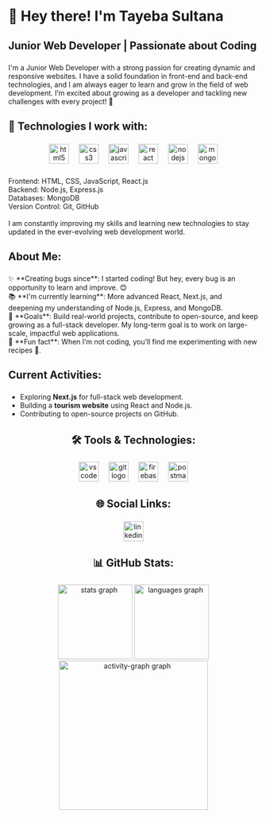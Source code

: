 <h1 align="left">👋 Hey there! I'm Tayeba Sultana</h1>

###

<h2 align="left">Junior Web Developer | Passionate about Coding</h2>

###

<p align="left">I'm a Junior Web Developer with a strong passion for creating dynamic and responsive websites. I have a solid foundation in front-end and back-end technologies, and I am always eager to learn and grow in the field of web development. I’m excited about growing as a developer and tackling new challenges with every project! 🚀</p>

###

<h2 align="left">🔧 Technologies I work with:</h2>

###

<div align="center">
  <img src="https://cdn.jsdelivr.net/gh/devicons/devicon/icons/html5/html5-original.svg" height="40" alt="html5 logo" />
  <img width="12" />
  <img src="https://cdn.jsdelivr.net/gh/devicons/devicon/icons/css3/css3-original.svg" height="40" alt="css3 logo" />
  <img width="12" />
  <img src="https://cdn.jsdelivr.net/gh/devicons/devicon/icons/javascript/javascript-original.svg" height="40" alt="javascript logo" />
  <img width="12" />
  <img src="https://cdn.jsdelivr.net/gh/devicons/devicon/icons/react/react-original.svg" height="40" alt="react logo" />
  <img width="12" />
  <img src="https://cdn.jsdelivr.net/gh/devicons/devicon/icons/nodejs/nodejs-original.svg" height="40" alt="nodejs logo" />
  <img width="12" />
  <img src="https://cdn.jsdelivr.net/gh/devicons/devicon/icons/mongodb/mongodb-original.svg" height="40" alt="mongodb logo" />
</div>

###

<p align="left">Frontend: HTML, CSS, JavaScript, React.js<br>Backend: Node.js, Express.js<br>Databases: MongoDB<br>Version Control: Git, GitHub<br><br>I am constantly improving my skills and learning new technologies to stay updated in the ever-evolving web development world.</p>

###

<h2 align="left">About Me:</h2>

###

<p align="left">✨ **Creating bugs since**: I started coding! But hey, every bug is an opportunity to learn and improve. 😊<br>
📚 **I'm currently learning**: More advanced React, Next.js, and deepening my understanding of Node.js, Express, and MongoDB.<br>
🎯 **Goals**: Build real-world projects, contribute to open-source, and keep growing as a full-stack developer. My long-term goal is to work on large-scale, impactful web applications.<br>
🎲 **Fun fact**: When I’m not coding, you’ll find me experimenting with new recipes 🍕.</p>

###

<h2 align="left">Current Activities:</h2>

###

<ul align="left">
  <li>Exploring <strong>Next.js</strong> for full-stack web development.</li>
  <li>Building a <strong>tourism website</strong> using React and Node.js.</li>
  <li>Contributing to open-source projects on GitHub.</li>
</ul>

###

<h2 align="center">🛠️ Tools & Technologies:</h2>

###

<div align="center">
  <img src="https://cdn.jsdelivr.net/gh/devicons/devicon/icons/vscode/vscode-original.svg" height="40" alt="vscode logo" />
  <img width="12" />
  <img src="https://cdn.jsdelivr.net/gh/devicons/devicon/icons/git/git-original.svg" height="40" alt="git logo" />
  <img width="12" />
  <img src="https://cdn.jsdelivr.net/gh/devicons/devicon/icons/firebase/firebase-plain.svg" height="40" alt="firebase logo" />
  <img width="12" />
  <img src="https://cdn.simpleicons.org/postman/FF6C37" height="40" alt="postman logo" />
</div>

###

<h2 align="center">🌐 Social Links:</h2>

###

<div align="center">
  
  <a href="https://www.linkedin.com/in/tayeba-sultana/" target="_blank">
    <img src="https://cdn.jsdelivr.net/gh/devicons/devicon/icons/linkedin/linkedin-original.svg" height="40" alt="linkedin logo" />
  </a>
  
</div>

###

<h2 align="center">📊 GitHub Stats:</h2>

###

<div align="center">
  <img src="https://github-readme-stats.vercel.app/api?username=Tayebasultana&hide_title=false&hide_rank=false&show_icons=true&include_all_commits=true&count_private=true&disable_animations=false&theme=dracula&locale=en&hide_border=false&order=1" height="150" alt="stats graph" />
  <img src="https://github-readme-stats.vercel.app/api/top-langs?username=Tayebasultana&locale=en&hide_title=false&layout=compact&card_width=320&langs_count=5&theme=dracula&hide_border=false&order=2" height="150" alt="languages graph" />
  <img src="https://github-readme-activity-graph.vercel.app/graph?username=Tayebasultana&radius=16&theme=react&area=true&order=5" height="300" alt="activity-graph graph" />
</div>
